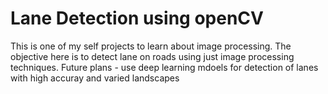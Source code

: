 # Lane Detection using openCV
This is one of my self projects to learn about image processing.
The objective here is to detect lane on roads using just image processing techniques.
Future plans - use deep learning mdoels for detection of lanes with high accuray and varied landscapes

